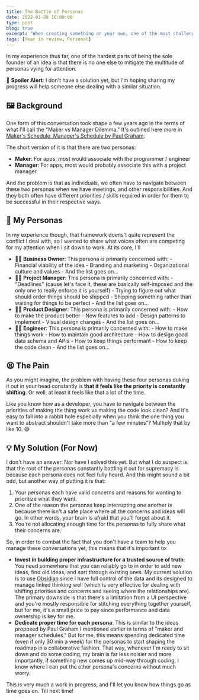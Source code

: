```yaml
---
title: The Battle of Personas
date: 2022-01-28 16:00:00
type: post
blog: true
excerpt: "When creating something on your own, one of the most challenging aspects I've found is the number of personas competing for your attention."
tags: [Year in review, Personal]
---
```


In my experience thus far, one of the hardest parts of being the sole founder of an idea is that there is no one else to mitigate the multitude of personas vying for attention.

👀 **Spoiler Alert**: I don't have a solution yet, but I'm hoping sharing my progress will help someone else dealing with a similar situation.

## 🖼️ Background

One form of this conversation took shape a few years ago in the terms of what I'll call the "Maker vs Manager Dilemma." It's outlined here more in [Maker's Schedule, Manager's Schedule by Paul Graham](http://www.paulgraham.com/makersschedule.html).

The short version of it is that there are two personas:

- **Maker**: For apps, most would associate with the programmer / engineer
- **Manager**: For apps, most would probably associate this with a project manager

And the problem is that as individuals, we often have to navigate between these two personas when we have meetings, and other responsibilities. And they both often have different priorities / skills required in order for them to be successful in their respective ways.

## 👥 My Personas

In my experience though, that framework doens't quite represent the conflict I deal with, so I wanted to share what voices often are competing for my attention when I sit down to work. At its core, I'll

- 🤵‍♀️ **Business Owner**: This persona is primarily concerned with: - Financial viability of the idea - Branding and marketing - Organizational culture and values - And the list goes on...
- 🧑‍🏫 **Project Manager**: This persona is primarily concerned with: - "Deadlines" (cause let's face it, these are basically self-imposed and the only one to really enforce it is yourself) - Trying to figure out what should order things should be shipped - Shipping something rather than waiting for things to be perfect - And the list goes on...
- 🧑‍🎨 **Product Designer**: This persona is primarily concerned with: - How to make the product better - New features to add - Design patterns to implement - Visual design changes - And the list goes on...
- 👩‍💻 **Engineer**: This persona is primarily concerned with: - How to make things work - How to maintain good architecture - How to design good data schema and APIs - How to keep things performant - How to keep the code clean - And the list goes on...

## 😫 The Pain

As you might imagine, the problem with having these four personas duking it out in your head constantly is **that it feels like the priority is constantly shifting**. Or well, at least it feels like that a lot of the time.

Like you know how as a developer, you have to navigate between the priorities of making the thing work vs making the code look clean? And it's easy to fall into a rabbit hole especially when you think the one thing you want to abstract shouldn't take more than "a few minutes"? Multiply that by like 10. 😅

## 💡 My Solution (For Now)

I don't have an answer. Nor have I solved this yet. But what I do suspect is that the root of the personas constantly battling it out for supremacy is because each persona does not feel fully heard. And this might sound a bit odd, but another way of putting it is that:

1. Your personas each have valid concerns and reasons for wanting to prioritize what they want.
2. One of the reason the personas keep interrupting one another is because there isn't a safe place where all the concerns and ideas will go. In other words, your brain is afraid that you'll forget about it.
3. You're not allocating enough time for the personas to fully share what their concerns are.

So, in order to combat the fact that you don't have a team to help you manage these conversations yet, this means that it's important to:

- **Invest in building proper infrastructure for a trusted source of truth**: You need somewhere that you can reliably go to in order to add new ideas, find old ideas, and sort through existing ones. My current solution is to use [Obsidian](https://obsidian.md/) since I have full control of the data and its designed to manage linked thinking well (which is very effective for dealing with shifting priorities and concerns and seeing where the relationships are). The primary downside is that there's a limitation from a UI perspective and you're mostly responsible for stitching everything together yourself, but for me, it's a small price to pay since performance and data ownership is key for me.
- **Dedicate proper time for each persona**: This is similar to the ideas proposed by Paul Graham I mentioned earlier in terms of "maker and manager schedules." But for me, this means spending dedicated time (even if only 30 min a week) for the personas to start shaping the roadmap in a collaborative fashion. That way, whenever I'm ready to sit down and do some coding, my brain is far less noisier and more importantly, if something new comes up mid-way through coding, I know where I can put the other persona's concerns without much worry.

This is very much a work in progress, and I'll let you know how things go as time goes on. Till next time!
